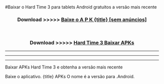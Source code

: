 #Baixar o Hard Time 3   para tablets Android gratuitos a versão mais recente


<div align="center">
<h3>Download >>>>> <a href="https://pt-web.web.app/?pt= {title}">Baixe o A P K {title} [sem anúncios]</a></h3><br>

<h3>Download >>>>> <a href="https://pt-web.web.app/?pt= {title}">Hard Time 3  Baixar APKs</a></h3>
</div>

----------------------------------------------------------

----------------------------------------------------------

----------------------------------------------------------

Baixar APKs Hard Time 3  e obtenha a versão mais recente

Baixe o aplicativo. {title} APKs O nome é a versão para .Android.


